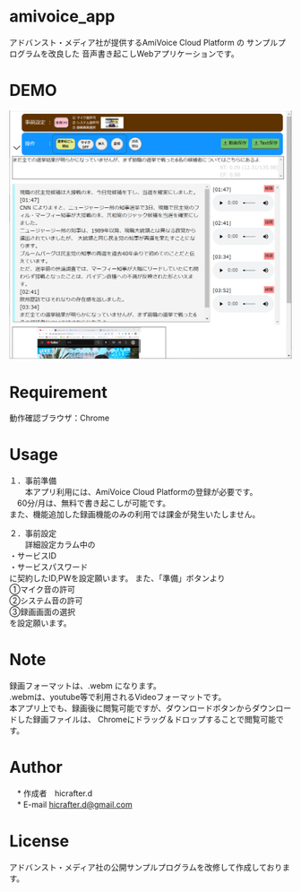 # amivoice_app
 アドバンスト・メディア社が提供するAmiVoice Cloud Platform の サンプルプログラムを改良した
音声書き起こしWebアプリケーションです。

# DEMO
![アプリ画像](https://github.com/hicrafter-d/amivoice_app/blob/main/e3.png)

# Requirement
動作確認ブラウザ：Chrome


# Usage
１．事前準備  
　　本アプリ利用には、AmiVoice Cloud Platformの登録が必要です。<br>
  　60分/月は、無料で書き起こしが可能です。<br>
    また、機能追加した録画機能のみの利用では課金が発生いたしません。 

２．事前設定  
　　詳細設定カラム中の<br>
    ・サービスID  <br>
    ・サービスパスワード  <br>
    に契約したID,PWを設定願います。
    また、「準備」ボタンより<br>
    ➀マイク音の許可  <br>
      ➁システム音の許可  
      ➂録画画面の選択  
    を設定願います。

# Note
録画フォーマットは、.webm になります。<br>
.webmは、youtube等で利用されるVideoフォーマットです。<br>
本アプリ上でも、録画後に閲覧可能ですが、ダウンロードボタンからダウンロードした録画ファイルは、
Chromeにドラッグ＆ドロップすることで閲覧可能です。

# Author
　* 作成者　hicrafter.d <br>
　* E-mail hicrafter.d@gmail.com

# License
アドバンスト・メディア社の公開サンプルプログラムを改修して作成しております。
